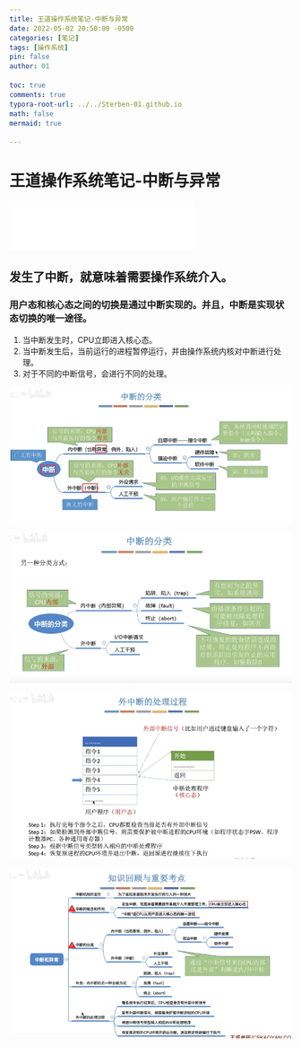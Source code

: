 ```yaml
---
title: 王道操作系统笔记-中断与异常
date: 2022-05-02 20:50:00 -0500
categories: [笔记]
tags: [操作系统]
pin: false
author: 01

toc: true
comments: true
typora-root-url: ../../Sterben-01.github.io
math: false
mermaid: true

---
```


# 王道操作系统笔记-中断与异常

<iframe frameborder="no" border="0" marginwidth="0" marginheight="0" width="330" height="86" src="//music.163.com/outchain/player?type=2&amp;id=1861224068&amp;auto=1&amp;height=66"> </iframe>

##  发生了中断，就意味着需要操作系统介入。

###  用户态和核心态之间的切换是通过中断实现的。并且，中断是实现状态切换的唯一途径。

1. 当中断发生时，CPU立即进入核心态。
2. 当中断发生后，当前运行的进程暂停运行，并由操作系统内核对中断进行处理。
3. 对于不同的中断信号，会进行不同的处理。

![QQ截图20220502194750](/assets/blog_res/2022-05-02-OS2.assets/QQ%E6%88%AA%E5%9B%BE20220502194750.png)

![QQ截图20220502194903](/assets/blog_res/2022-05-02-OS2.assets/QQ%E6%88%AA%E5%9B%BE20220502194903.png)

![QQ截图20220502195155](/assets/blog_res/2022-05-02-OS2.assets/QQ%E6%88%AA%E5%9B%BE20220502195155.png)

![QQ截图20220502195208](/assets/blog_res/2022-05-02-OS2.assets/QQ%E6%88%AA%E5%9B%BE20220502195208.png)
